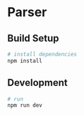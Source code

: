 # Parser

## Build Setup
```bash
# install dependencies
npm install
```

## Development
```bash
# run
npm run dev
```
